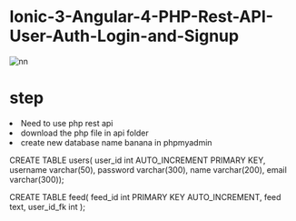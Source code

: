 # Ionic-3-Angular-4-PHP-Rest-API-User-Auth-Login-and-Signup

![nn](https://user-images.githubusercontent.com/12325386/27992888-f8c34364-64d0-11e7-8a06-410f7eb3e2d1.JPG)

# step

<li>Need to use php rest api    </li>
<li>download the php file in api folder</li>
<li> create new database name banana in phpmyadmin </li>


CREATE TABLE users(
user_id int AUTO_INCREMENT PRIMARY KEY,
username varchar(50),
password varchar(300), 
name varchar(200), 
email varchar(300)); 
 
CREATE TABLE feed(
feed_id int PRIMARY KEY AUTO_INCREMENT, 
feed text,
user_id_fk int
);
```

